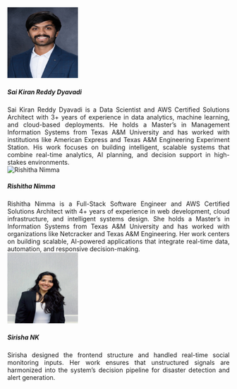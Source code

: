 <!-- TEAM SECTION -->

<!-- Member 1 -->
<div class="text-center my-5">
  <img src="static/assets/img/team1.jpg" alt="Sai Kiran Reddy" class="rounded-circle mb-3" width="160" height="160">
  <h5><strong>Sai Kiran Reddy Dyavadi</strong></h5>
  <p style="text-align: justify; max-width: 800px; margin: auto;">
    Sai Kiran Reddy Dyavadi is a Data Scientist and AWS Certified Solutions Architect with 3+ years of experience in data analytics, machine learning, and cloud-based deployments. He holds a Master’s in Management Information Systems from Texas A&M University and has worked with institutions like American Express and Texas A&M Engineering Experiment Station. His work focuses on building intelligent, scalable systems that combine real-time analytics, AI planning, and decision support in high-stakes environments.
  </p>
</div>

<!-- Member 2 -->
<div class="text-center my-5">
  <img src="static/assets/img/team2.jpg" alt="Rishitha Nimma" class="rounded-circle mb-3" width="160" height="160">
  <h5><strong>Rishitha Nimma</strong></h5>
  <p style="text-align: justify; max-width: 800px; margin: auto;">
    Rishitha Nimma is a Full-Stack Software Engineer and AWS Certified Solutions Architect with 4+ years of experience in web development, cloud infrastructure, and intelligent systems design. She holds a Master’s in Information Systems from Texas A&M University and has worked with organizations like Netcracker and Texas A&M Engineering. Her work centers on building scalable, AI-powered applications that integrate real-time data, automation, and responsive decision-making.
  </p>
</div>

<!-- Member 3 -->
<div class="text-center my-5">
  <img src="static/assets/img/team3.jpg" alt="Sirisha NK" class="rounded-circle mb-3" width="160" height="160">
  <h5><strong>Sirisha NK</strong></h5>
  <p style="text-align: justify; max-width: 800px; margin: auto;">
    Sirisha designed the frontend structure and handled real-time social monitoring inputs. Her work ensures that unstructured signals are harmonized into the system’s decision pipeline for disaster detection and alert generation.
  </p>
</div>
